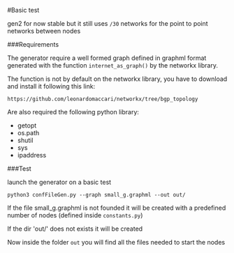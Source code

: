 #Basic test

gen2 for now stable but it still uses `/30` networks for the point to point networks between nodes 

###Requirements

The generator require a well formed graph defined in graphml format generated with the function `internet_as_graph()` by the networkx library.

The function is not by default on the networkx library, you have to download and install it following this link:

`https://github.com/leonardomaccari/networkx/tree/bgp_topology`

Are also required the following python library:
* getopt
* os.path
* shutil
* sys
* ipaddress

###Test

launch the generator on a basic test

`python3 confFileGen.py --graph small_g.graphml --out out/`

If the file small_g.graphml is not founded it will be created with a predefined number of nodes (defined inside `constants.py`)

If the dir 'out/' does not exists it will be created

Now inside the folder `out` you will find all the files needed to start the nodes